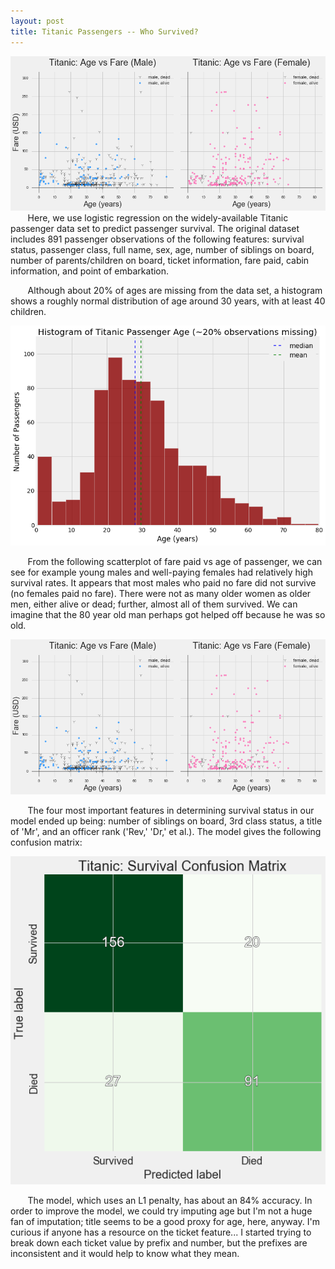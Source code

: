 ```yaml
---
layout: post
title: Titanic Passengers -- Who Survived?
---
```

![scatter](../images/titanicfarevage.png)
&nbsp;&nbsp;&nbsp;&nbsp;&nbsp;&nbsp; Here, we use logistic regression on the widely-available Titanic passenger data set to predict passenger survival.  The original dataset includes 891 passenger observations of the following features: survival status, passenger class, full name, sex, age, number of siblings on board, number of parents/children on board, ticket information, fare paid, cabin information, and point of embarkation.

&nbsp;&nbsp;&nbsp;&nbsp;&nbsp;&nbsp; Although about 20% of ages are missing from the data set, a histogram shows a roughly normal distribution of age around 30 years, with at least 40 children.

![histo](../images/titanicagehisto.png)

&nbsp;&nbsp;&nbsp;&nbsp;&nbsp;&nbsp; From the following scatterplot of fare paid vs age of passenger, we can see for example young males and well-paying females had relatively high survival rates. It appears that most males who paid no fare did not survive (no females paid no fare).  There were not as many older women as older men, either alive or dead; further, almost all of them survived. We can imagine that the 80 year old man perhaps got helped off because he was so old.  

![scatter](../images/titanicfarevage.png)

&nbsp;&nbsp;&nbsp;&nbsp;&nbsp;&nbsp; The four most important features in determining survival status in our model ended up being: number of siblings on board, 3rd class status, a title of 'Mr', and an officer rank ('Rev,' 'Dr,' et al.).  The model gives the following confusion matrix:

![cm](../images/titaniccm.png)

&nbsp;&nbsp;&nbsp;&nbsp;&nbsp;&nbsp; The model, which uses an L1 penalty, has about an 84% accuracy.  In order to improve the model, we could try imputing age but I'm not a huge fan of imputation; title seems to be a good proxy for age, here, anyway.  I'm curious if anyone has a resource on the ticket feature... I started trying to break down each ticket value by prefix and number, but the prefixes are inconsistent and it would help to know what they mean.   
